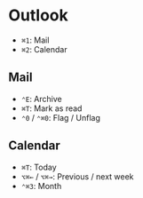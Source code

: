 # Outlook

- `⌘1`: Mail
- `⌘2`: Calendar

## Mail

- `⌃E`: Archive
- `⌘T`: Mark as read
- `⌃0` / `⌃⌘0`: Flag / Unflag

## Calendar

- `⌘T`: Today
- `⌥⌘←` / `⌥⌘→`: Previous / next week
- `⌃⌘3`: Month
